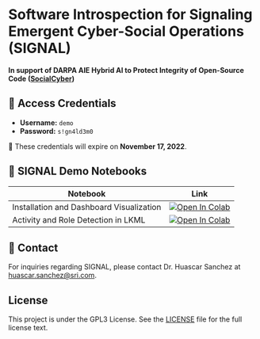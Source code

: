 # **S**oftware **I**ntrospection for Sig**n**aling Emergent Cyber-Soci**al** Operations (SIGNAL)

**In support of DARPA AIE Hybrid AI to Protect Integrity of Open-Source Code ([SocialCyber](https://www.darpa.mil/program/hybrid-ai-to-protect-integrity-of-open-source-code))**

## &#128272; Access Credentials

* **Username:** `demo`
* **Password:** `s!gn4ld3m0`

&#128680; These credentials will expire on **November 17, 2022**.

## &#128278; SIGNAL Demo Notebooks

| Notebook    | Link |
|-------------|------|
| Installation and Dashboard Visualization  | [![Open In Colab](https://colab.research.google.com/assets/colab-badge.svg)](https://colab.research.google.com/github/SRI-CSL/signal-public/blob/main/demo/01_installation_and_dashboard.ipynb) |
| Activity and Role Detection in LKML | [![Open In Colab](https://colab.research.google.com/assets/colab-badge.svg)](https://colab.research.google.com/github/SRI-CSL/signal-public/blob/main/demo/02_activity_roles_detection.ipynb) |

## &#128232; Contact

For inquiries regarding SIGNAL, please contact Dr. Huascar Sanchez at [huascar.sanchez@sri.com](mailto:huascar.sanchez@sri.com).

## License

This project is under the GPL3 License. See the [LICENSE](https://www.gnu.org/licenses/gpl-3.0.en.html) file for the full license text.
